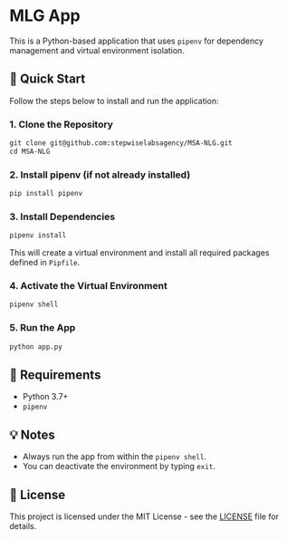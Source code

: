 # MLG App

This is a Python-based application that uses `pipenv` for dependency management and virtual environment isolation.

## 🚀 Quick Start

Follow the steps below to install and run the application:

### 1. Clone the Repository

```markdown
git clone git@github.com:stepwiselabsagency/MSA-NLG.git
cd MSA-NLG
```

### 2. Install pipenv (if not already installed)

```markdown
pip install pipenv
```

### 3. Install Dependencies

```markdown
pipenv install
```

This will create a virtual environment and install all required packages defined in `Pipfile`.

### 4. Activate the Virtual Environment

```markdown
pipenv shell
```

### 5. Run the App

```markdown
python app.py
```

## 🧰 Requirements

- Python 3.7+
- `pipenv`

## 💡 Notes

- Always run the app from within the `pipenv shell`.
- You can deactivate the environment by typing `exit`.

## 📄 License

This project is licensed under the MIT License - see the [LICENSE](LICENSE) file for details.
